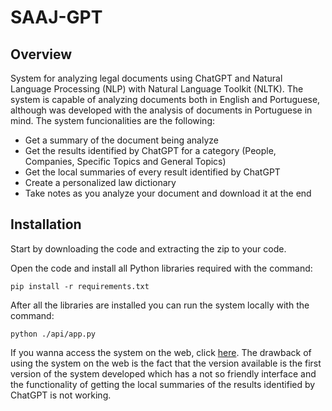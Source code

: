 # SAAJ-GPT

## Overview
System for analyzing legal documents using ChatGPT and Natural Language Processing (NLP) with Natural Language Toolkit (NLTK). The system is capable of analyzing documents both in English and Portuguese, although was developed with the analysis of documents in Portuguese in mind. The system funcionalities are the following:
* Get a summary of the document being analyze
* Get the results identified by ChatGPT for a category (People, Companies, Specific Topics and General Topics)
* Get the local summaries of every result identified by ChatGPT
* Create a personalized law dictionary
* Take notes as you analyze your document and download it at the end

## Installation
Start by downloading the code and extracting the zip to your code.

Open the code and install all Python libraries required with the command:
```
pip install -r requirements.txt
```

After all the libraries are installed you can run the system locally with the command:
```
python ./api/app.py
```

If you wanna access the system on the web, click [here](http://pedrocalvao.pythonanywhere.com/). The drawback of using the system on the web is the fact that the version available is the first version of the system developed which has a not so friendly interface and the functionality of getting the local summaries of the results identified by ChatGPT is not working.

